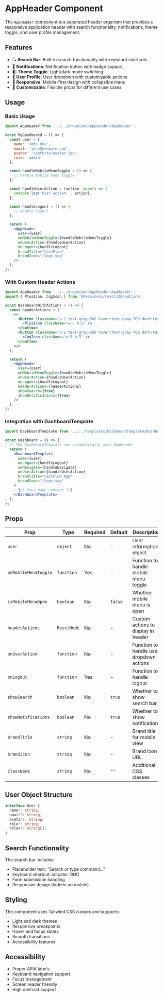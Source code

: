 # AppHeader Component

The `AppHeader` component is a separated header organism that provides a responsive application header with search functionality, notifications, theme toggle, and user profile management.

## Features

- 🔍 **Search Bar**: Built-in search functionality with keyboard shortcuts
- 🔔 **Notifications**: Notification button with badge support
- 🌓 **Theme Toggle**: Light/dark mode switching
- 👤 **User Profile**: User dropdown with customizable actions
- 📱 **Responsive**: Mobile-first design with collapsible menu
- 🎨 **Customizable**: Flexible props for different use cases

## Usage

### Basic Usage

```jsx
import AppHeader from '../../organisms/AppHeader/AppHeader';

const MyDashboard = () => {
  const user = {
    name: 'John Doe',
    email: 'john@example.com',
    avatar: '/path/to/avatar.jpg',
    role: 'admin'
  };

  const handleMobileMenuToggle = () => {
    // Handle mobile menu toggle
  };

  const handleUserAction = (action, event) => {
    console.log('User action:', action);
  };

  const handleLogout = () => {
    // Handle logout
  };

  return (
    <AppHeader
      user={user}
      onMobileMenuToggle={handleMobileMenuToggle}
      onUserAction={handleUserAction}
      onLogout={handleLogout}
      brandTitle="CashFlow"
      brandIcon="/logo.svg"
    />
  );
};
```

### With Custom Header Actions

```jsx
import AppHeader from '../../organisms/AppHeader/AppHeader';
import { PlusIcon, CogIcon } from '@heroicons/react/24/outline';

const DashboardWithActions = () => {
  const headerActions = (
    <>
      <button className="p-2 text-gray-500 hover:text-gray-700 dark:text-gray-400 dark:hover:text-gray-300">
        <PlusIcon className="w-5 h-5" />
      </button>
      <button className="p-2 text-gray-500 hover:text-gray-700 dark:text-gray-400 dark:hover:text-gray-300">
        <CogIcon className="w-5 h-5" />
      </button>
    </>
  );

  return (
    <AppHeader
      user={user}
      onMobileMenuToggle={handleMobileMenuToggle}
      onUserAction={handleUserAction}
      onLogout={handleLogout}
      headerActions={headerActions}
      showSearch={true}
      showNotifications={true}
    />
  );
};
```

### Integration with DashboardTemplate

```jsx
import DashboardTemplate from '../../templates/DashboardTemplate/DashboardTemplate';

const Dashboard = () => {
  // The DashboardTemplate now automatically uses AppHeader
  return (
    <DashboardTemplate
      user={user}
      onLogout={handleLogout}
      onNavigate={handleNavigate}
      onUserAction={handleUserAction}
      brandTitle="CashFlow App"
      brandIcon="/logo.svg"
    >
      {/* Your page content */}
    </DashboardTemplate>
  );
};
```

## Props

| Prop | Type | Required | Default | Description |
|------|------|----------|---------|-------------|
| `user` | `object` | No | - | User information object |
| `onMobileMenuToggle` | `function` | Yes | - | Function to handle mobile menu toggle |
| `isMobileMenuOpen` | `boolean` | No | `false` | Whether mobile menu is open |
| `headerActions` | `ReactNode` | No | - | Custom actions to display in header |
| `onUserAction` | `function` | No | - | Function to handle user dropdown actions |
| `onLogout` | `function` | Yes | - | Function to handle logout |
| `showSearch` | `boolean` | No | `true` | Whether to show search bar |
| `showNotifications` | `boolean` | No | `true` | Whether to show notifications |
| `brandTitle` | `string` | No | - | Brand title for mobile view |
| `brandIcon` | `string` | No | - | Brand icon URL |
| `className` | `string` | No | `""` | Additional CSS classes |

## User Object Structure

```typescript
interface User {
  name?: string;
  email?: string;
  avatar?: string;
  role?: string;
  roles?: string[];
}
```

## Search Functionality

The search bar includes:
- Placeholder text: "Search or type command..."
- Keyboard shortcut indicator (⌘K)
- Form submission handling
- Responsive design (hidden on mobile)

## Styling

The component uses Tailwind CSS classes and supports:
- Light and dark themes
- Responsive breakpoints
- Hover and focus states
- Smooth transitions
- Accessibility features

## Accessibility

- Proper ARIA labels
- Keyboard navigation support
- Focus management
- Screen reader friendly
- High contrast support
